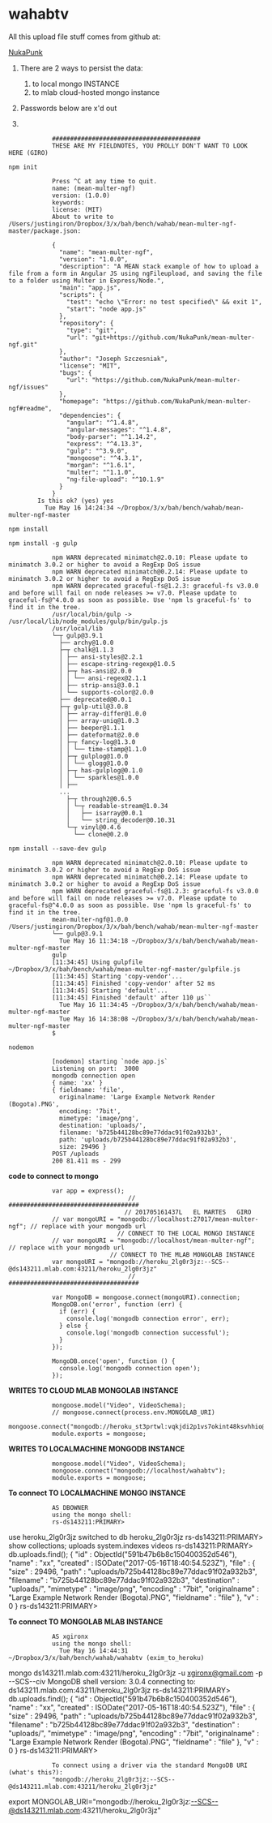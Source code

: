 # wahabtv


All this upload file stuff comes from github at:

[NukaPunk](https://github.com/NukaPunk/mean-multer-ngf)

1. There are 2 ways to persist the data:
    1. to local mongo INSTANCE
    2. to mlab cloud-hosted mongo instance

2. Passwords below are x'd out
3.

                #########################################
                THESE ARE MY FIELDNOTES, YOU PROLLY DON'T WANT TO LOOK HERE (GIRO)

```npm init```

                Press ^C at any time to quit.
                name: (mean-multer-ngf)
                version: (1.0.0)
                keywords:
                license: (MIT)
                About to write to /Users/justingiron/Dropbox/3/x/bah/bench/wahab/mean-multer-ngf-master/package.json:

                {
                  "name": "mean-multer-ngf",
                  "version": "1.0.0",
                  "description": "A MEAN stack example of how to upload a file from a form in Angular JS using ngFileupload, and saving the file to a folder using Multer in Express/Node.",
                  "main": "app.js",
                  "scripts": {
                    "test": "echo \"Error: no test specified\" && exit 1",
                    "start": "node app.js"
                  },
                  "repository": {
                    "type": "git",
                    "url": "git+https://github.com/NukaPunk/mean-multer-ngf.git"
                  },
                  "author": "Joseph Szczesniak",
                  "license": "MIT",
                  "bugs": {
                    "url": "https://github.com/NukaPunk/mean-multer-ngf/issues"
                  },
                  "homepage": "https://github.com/NukaPunk/mean-multer-ngf#readme",
                  "dependencies": {
                    "angular": "^1.4.8",
                    "angular-messages": "^1.4.8",
                    "body-parser": "^1.14.2",
                    "express": "^4.13.3",
                    "gulp": "^3.9.0",
                    "mongoose": "^4.3.1",
                    "morgan": "^1.6.1",
                    "multer": "^1.1.0",
                    "ng-file-upload": "^10.1.9"
                  }
                }
            Is this ok? (yes) yes
              Tue May 16 14:24:34 ~/Dropbox/3/x/bah/bench/wahab/mean-multer-ngf-master

```npm install```

```npm install -g gulp```

                npm WARN deprecated minimatch@2.0.10: Please update to minimatch 3.0.2 or higher to avoid a RegExp DoS issue
                npm WARN deprecated minimatch@0.2.14: Please update to minimatch 3.0.2 or higher to avoid a RegExp DoS issue
                npm WARN deprecated graceful-fs@1.2.3: graceful-fs v3.0.0 and before will fail on node releases >= v7.0. Please update to graceful-fs@^4.0.0 as soon as possible. Use 'npm ls graceful-fs' to find it in the tree.
                /usr/local/bin/gulp -> /usr/local/lib/node_modules/gulp/bin/gulp.js
                /usr/local/lib
                └─┬ gulp@3.9.1
                  ├── archy@1.0.0
                  ├─┬ chalk@1.1.3
                  │ ├── ansi-styles@2.2.1
                  │ ├── escape-string-regexp@1.0.5
                  │ ├─┬ has-ansi@2.0.0
                  │ │ └── ansi-regex@2.1.1
                  │ ├── strip-ansi@3.0.1
                  │ └── supports-color@2.0.0
                  ├── deprecated@0.0.1
                  ├─┬ gulp-util@3.0.8
                  │ ├── array-differ@1.0.0
                  │ ├── array-uniq@1.0.3
                  │ ├── beeper@1.1.1
                  │ ├── dateformat@2.0.0
                  │ ├─┬ fancy-log@1.3.0
                  │ │ └── time-stamp@1.1.0
                  │ ├─┬ gulplog@1.0.0
                  │ │ └── glogg@1.0.0
                  │ ├─┬ has-gulplog@0.1.0
                  │ │ └── sparkles@1.0.0
                  │ ├──
                  ...
                    ├─┬ through2@0.6.5
                    │ └─┬ readable-stream@1.0.34
                    │   ├── isarray@0.0.1
                    │   └── string_decoder@0.10.31
                    └─┬ vinyl@0.4.6
                      └── clone@0.2.0

```npm install --save-dev gulp```

                npm WARN deprecated minimatch@2.0.10: Please update to minimatch 3.0.2 or higher to avoid a RegExp DoS issue
                npm WARN deprecated minimatch@0.2.14: Please update to minimatch 3.0.2 or higher to avoid a RegExp DoS issue
                npm WARN deprecated graceful-fs@1.2.3: graceful-fs v3.0.0 and before will fail on node releases >= v7.0. Please update to graceful-fs@^4.0.0 as soon as possible. Use 'npm ls graceful-fs' to find it in the tree.
                mean-multer-ngf@1.0.0 /Users/justingiron/Dropbox/3/x/bah/bench/wahab/mean-multer-ngf-master
                └── gulp@3.9.1
                  Tue May 16 11:34:18 ~/Dropbox/3/x/bah/bench/wahab/mean-multer-ngf-master
                gulp
                [11:34:45] Using gulpfile ~/Dropbox/3/x/bah/bench/wahab/mean-multer-ngf-master/gulpfile.js
                [11:34:45] Starting 'copy-vendor'...
                [11:34:45] Finished 'copy-vendor' after 52 ms
                [11:34:45] Starting 'default'...
                [11:34:45] Finished 'default' after 110 μs``
                  Tue May 16 11:34:45 ~/Dropbox/3/x/bah/bench/wahab/mean-multer-ngf-master
                  Tue May 16 14:38:08 ~/Dropbox/3/x/bah/bench/wahab/mean-multer-ngf-master
                $
```nodemon```

                [nodemon] starting `node app.js`
                Listening on port:  3000
                mongodb connection open
                { name: 'xx' }
                { fieldname: 'file',
                  originalname: 'Large Example Network Render (Bogota).PNG',
                  encoding: '7bit',
                  mimetype: 'image/png',
                  destination: 'uploads/',
                  filename: 'b725b44128bc89e77ddac91f02a932b3',
                  path: 'uploads/b725b44128bc89e77ddac91f02a932b3',
                  size: 29496 }
                POST /uploads
                200 81.411 ms - 299



**code to connect to mongo**

                var app = express();
                                     // ####################################
                                    // 201705161437L   EL MARTES   GIRO
                // var mongoURI = "mongodb://localhost:27017/mean-multer-ngf"; // replace with your mongodb url
                                  // CONNECT TO THE LOCAL MONGO INSTANCE
                // var mongoURI = "mongodb://localhost/mean-multer-ngf"; // replace with your mongodb url
                                // CONNECT TO THE MLAB MONGOLAB INSTANCE
                var mongoURI = "mongodb://heroku_2lg0r3jz:--SCS--@ds143211.mlab.com:43211/heroku_2lg0r3jz"
                                     // ####################################

                var MongoDB = mongoose.connect(mongoURI).connection;
                MongoDB.on('error', function (err) {
                  if (err) {
                    console.log('mongodb connection error', err);
                  } else {
                    console.log('mongodb connection successful');
                  }
                });

                MongoDB.once('open', function () {
                  console.log('mongodb connection open');
                });



**WRITES TO CLOUD MLAB MONGOLAB INSTANCE**

                mongoose.model("Video", VideoSchema);
                // mongoose.connect(process.env.MONGOLAB_URI)
                mongoose.connect("mongodb://heroku_st3prtwl:vqkjdi2p1vs7okint48ksvhhio@ds143141.mlab.com:43141/heroku_st3prtwl")
                module.exports = mongoose;


**WRITES TO LOCALMACHINE MONGODB INSTANCE**

                mongoose.model("Video", VideoSchema);
                mongoose.connect("mongodb://localhost/wahabtv");
                module.exports = mongoose;



**To connect TO LOCALMACHINE MONGO INSTANCE**

                AS DBOWNER
                using the mongo shell:
                rs-ds143211:PRIMARY>
use heroku_2lg0r3jz
                switched to db heroku_2lg0r3jz
                rs-ds143211:PRIMARY>
show collections;
                uploads
                system.indexes
                videos
                rs-ds143211:PRIMARY>
db.uploads.find();
                { "id" : ObjectId("591b47b6b8c150400352d546"), "name" : "xx", "created" : ISODate("2017-05-16T18:40:54.523Z"), "file" : { "size" : 29496, "path" : "uploads/b725b44128bc89e77ddac91f02a932b3", "filename" : "b725b44128bc89e77ddac91f02a932b3", "destination" : "uploads/", "mimetype" : "image/png", "encoding" : "7bit", "originalname" : "Large Example Network Render (Bogota).PNG", "fieldname" : "file" }, "v" : 0 }
                rs-ds143211:PRIMARY>



**To connect TO MONGOLAB MLAB INSTANCE**

                AS xgironx
                using the mongo shell:
                  Tue May 16 14:44:31 ~/Dropbox/3/x/bah/bench/wahab/wahabtv (exim_to_heroku)
mongo ds143211.mlab.com:43211/heroku_2lg0r3jz    -u xgironx@gmail.com    -p --SCS--civ
                MongoDB shell version: 3.0.4
                connecting to: ds143211.mlab.com:43211/heroku_2lg0r3jz
                rs-ds143211:PRIMARY>
db.uploads.find();
                { "id" : ObjectId("591b47b6b8c150400352d546"), "name" : "xx", "created" : ISODate("2017-05-16T18:40:54.523Z"), "file" : { "size" : 29496, "path" : "uploads/b725b44128bc89e77ddac91f02a932b3", "filename" : "b725b44128bc89e77ddac91f02a932b3", "destination" : "uploads/", "mimetype" : "image/png", "encoding" : "7bit", "originalname" : "Large Example Network Render (Bogota).PNG", "fieldname" : "file" }, "v" : 0 }
                rs-ds143211:PRIMARY>

                To connect using a driver via the standard MongoDB URI (what's this?):
                "mongodb://heroku_2lg0r3jz:--SCS--@ds143211.mlab.com:43211/heroku_2lg0r3jz"

export MONGOLAB_URI="mongodb://heroku_2lg0r3jz:--SCS--@ds143211.mlab.com:43211/heroku_2lg0r3jz"
